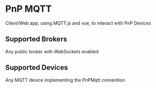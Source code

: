 # PnP MQTT

Client/Web app, using MQTT.js and vue, to interact with PnP Devices

## Supported Brokers

Any public broker with WebSockets enabled

## Supported Devices

Any MQTT device implementing the PnPMqtt convention

